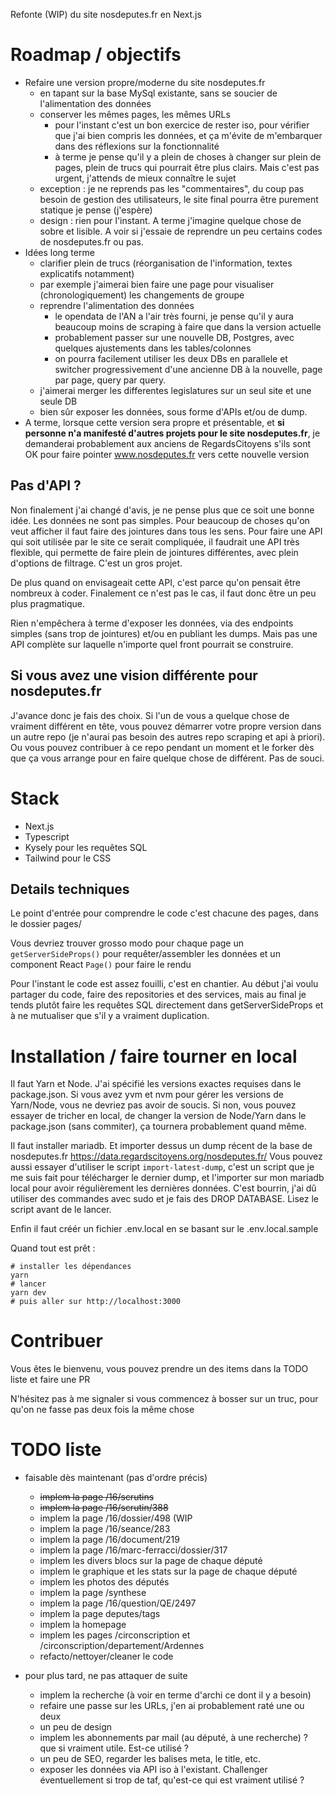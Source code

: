 Refonte (WIP) du site nosdeputes.fr en Next.js

# Roadmap / objectifs

- Refaire une version propre/moderne du site nosdeputes.fr
  - en tapant sur la base MySql existante, sans se soucier de l'alimentation des données
  - conserver les mêmes pages, les mêmes URLs
    - pour l'instant c'est un bon exercice de rester iso, pour vérifier que j'ai bien compris les données, et ça m'évite de m'embarquer dans des réflexions sur la fonctionnalité
    - à terme je pense qu'il y a plein de choses à changer sur plein de pages, plein de trucs qui pourrait être plus clairs. Mais c'est pas urgent, j'attends de mieux connaître le sujet
  - exception : je ne reprends pas les "commentaires", du coup pas besoin de gestion des utilisateurs, le site final pourra être purement statique je pense (j'espère)
  - design : rien pour l'instant. A terme j'imagine quelque chose de sobre et lisible. A voir si j'essaie de reprendre un peu certains codes de nosdeputes.fr ou pas.
- Idées long terme
  - clarifier plein de trucs (réorganisation de l'information, textes explicatifs notamment)
  - par exemple j'aimerai bien faire une page pour visualiser (chronologiquement) les changements de groupe
  - reprendre l'alimentation des données
    - le opendata de l'AN a l'air très fourni, je pense qu'il y aura beaucoup moins de scraping à faire que dans la version actuelle
    - probablement passer sur une nouvelle DB, Postgres, avec quelques ajustements dans les tables/colonnes
    - on pourra facilement utiliser les deux DBs en parallele et switcher progressivement d'une ancienne DB à la nouvelle, page par page, query par query.
  - j'aimerai merger les differentes legislatures sur un seul site et une seule DB
  - bien sûr exposer les données, sous forme d'APIs et/ou de dump.
- A terme, lorsque cette version sera propre et présentable, et **si personne n'a manifesté d'autres projets pour le site nosdeputes.fr**, je demanderai probablement aux anciens de RegardsCitoyens s'ils sont OK pour faire pointer www.nosdeputes.fr vers cette nouvelle version

## Pas d'API ?

Non finalement j'ai changé d'avis, je ne pense plus que ce soit une bonne idée. Les données ne sont pas simples. Pour beaucoup de choses qu'on veut afficher il faut faire des jointures dans tous les sens. Pour faire une API qui soit utilisée par le site ce serait compliquée, il faudrait une API très flexible, qui permette de faire plein de jointures différentes, avec plein d'options de filtrage. C'est un gros projet.

De plus quand on envisageait cette API, c'est parce qu'on pensait être nombreux à coder. Finalement ce n'est pas le cas, il faut donc être un peu plus pragmatique.

Rien n'empêchera à terme d'exposer les données, via des endpoints simples (sans trop de jointures) et/ou en publiant les dumps. Mais pas une API complète sur laquelle n'importe quel front pourrait se construire.

## Si vous avez une vision différente pour nosdeputes.fr

J'avance donc je fais des choix. Si l'un de vous a quelque chose de vraiment différent en tête, vous pouvez démarrer votre propre version dans un autre repo (je n'aurai pas besoin des autres repo scraping et api à priori). Ou vous pouvez contribuer à ce repo pendant un moment et le forker dès que ça vous arrange pour en faire quelque chose de différent. Pas de souci.

# Stack

- Next.js
- Typescript
- Kysely pour les requêtes SQL
- Tailwind pour le CSS

## Details techniques

Le point d'entrée pour comprendre le code c'est chacune des pages, dans le dossier pages/

Vous devriez trouver grosso modo pour chaque page un `getServerSideProps()` pour requêter/assembler les données et un component React `Page()` pour faire le rendu

Pour l'instant le code est assez fouilli, c'est en chantier. Au début j'ai voulu partager du code, faire des repositories et des services, mais au final je tends plutôt faire les requêtes SQL directement dans getServerSideProps et à ne mutualiser que s'il y a vraiment duplication.

# Installation / faire tourner en local

Il faut Yarn et Node. J'ai spécifié les versions exactes requises dans le package.json. Si vous avez yvm et nvm pour gérer les versions de Yarn/Node, vous ne devriez pas avoir de soucis. Si non, vous pouvez essayer de tricher en local, de changer la version de Node/Yarn dans le package.json (sans commiter), ça tournera probablement quand même.

Il faut installer mariadb. Et importer dessus un dump récent de la base de nosdeputes.fr https://data.regardscitoyens.org/nosdeputes.fr/ Vous pouvez aussi essayer d'utiliser le script `import-latest-dump`, c'est un script que je me suis fait pour télécharger le dernier dump, et l'importer sur mon mariadb local pour avoir régulièrement les dernières données. C'est bourrin, j'ai dû utiliser des commandes avec sudo et je fais des DROP DATABASE. Lisez le script avant de le lancer.

Enfin il faut créér un fichier .env.local en se basant sur le .env.local.sample

Quand tout est prêt :

    # installer les dépendances
    yarn
    # lancer
    yarn dev
    # puis aller sur http://localhost:3000

# Contribuer

Vous êtes le bienvenu, vous pouvez prendre un des items dans la TODO liste et faire une PR

N'hésitez pas à me signaler si vous commencez à bosser sur un truc, pour qu'on ne fasse pas deux fois la même chose

# TODO liste

- faisable dès maintenant (pas d'ordre précis)

  - ~~implem la page /16/scrutins~~
  - ~~implem la page /16/scrutin/388~~
  - implem la page /16/dossier/498 (WIP
  - implem la page /16/seance/283
  - implem la page /16/document/219
  - implem la page /16/marc-ferracci/dossier/317
  - implem les divers blocs sur la page de chaque député
  - implem le graphique et les stats sur la page de chaque député
  - implem les photos des députés
  - implem la page /synthese
  - implem la page /16/question/QE/2497
  - implem la page deputes/tags
  - implem la homepage
  - implem les pages /circonscription et /circonscription/departement/Ardennes
  - refacto/nettoyer/cleaner le code

- pour plus tard, ne pas attaquer de suite
  - implem la recherche (à voir en terme d'archi ce dont il y a besoin)
  - refaire une passe sur les URLs, j'en ai probablement raté une ou deux
  - un peu de design
  - implem les abonnements par mail (au député, à une recherche) ? que si vraiment utile. Est-ce utilisé ?
  - un peu de SEO, regarder les balises meta, le title, etc.
  - exposer les données via API iso à l'existant. Challenger éventuellement si trop de taf, qu'est-ce qui est vraiment utilisé ?
